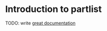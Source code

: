 # Introduction to partlist

TODO: write [great documentation](http://jacobian.org/writing/what-to-write/)
